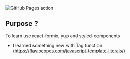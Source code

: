 ![GitHub Pages action](https://github.com/munajaf/learn-formik-form/workflows/GitHub%20Pages%20action/badge.svg)

## Purpose ?
To learn use react-formix, yup and styled-components

- I learned something new with Tag function (https://flaviocopes.com/javascript-template-literals/)